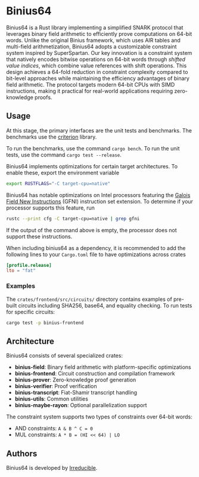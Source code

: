 # Binius64

Binius64 is a Rust library implementing a simplified SNARK protocol that leverages binary field arithmetic to efficiently prove computations on 64-bit words. Unlike the original Binius framework, which uses AIR tables and multi-field arithmetization, Binius64 adopts a customizable constraint system inspired by SuperSpartan. Our key innovation is a constraint system that natively encodes bitwise operations on 64-bit words through *shifted value indices*, which combine value references with shift operations. This design achieves a 64-fold reduction in constraint complexity compared to bit-level approaches while maintaining the efficiency advantages of binary field arithmetic. The protocol targets modern 64-bit CPUs with SIMD instructions, making it practical for real-world applications requiring zero-knowledge proofs.

## Usage

At this stage, the primary interfaces are the unit tests and benchmarks. The benchmarks use the [criterion](https://docs.rs/criterion/0.3.4/criterion/) library.

To run the benchmarks, use the command `cargo bench`. To run the unit tests, use the command `cargo test --release`.

Binius64 implements optimizations for certain target architectures. To enable these, export the environment variable

```bash
export RUSTFLAGS="-C target-cpu=native"
```

Binius64 has notable optimizations on Intel processors featuring the [Galois Field New Instructions](https://networkbuilders.intel.com/solutionslibrary/galois-field-new-instructions-gfni-technology-guide) (GFNI) instruction set extension. To determine if your processor supports this feature, run

```bash
rustc --print cfg -C target-cpu=native | grep gfni
```

If the output of the command above is empty, the processor does not support these instructions.

When including binius64 as a dependency, it is recommended to add the following lines to your `Cargo.toml` file to have optimizations across crates

```toml
[profile.release]
lto = "fat"
```

### Examples

The `crates/frontend/src/circuits/` directory contains examples of pre-built circuits including SHA256, base64, and equality checking. To run tests for specific circuits:

```bash
cargo test -p binius-frontend
```

## Architecture

Binius64 consists of several specialized crates:

- **binius-field**: Binary field arithmetic with platform-specific optimizations
- **binius-frontend**: Circuit construction and compilation framework
- **binius-prover**: Zero-knowledge proof generation
- **binius-verifier**: Proof verification
- **binius-transcript**: Fiat-Shamir transcript handling
- **binius-utils**: Common utilities
- **binius-maybe-rayon**: Optional parallelization support

The constraint system supports two types of constraints over 64-bit words:
- AND constraints: `A & B ^ C = 0`
- MUL constraints: `A * B = (HI << 64) | LO`

## Authors

Binius64 is developed by [Irreducible](https://www.irreducible.com).
